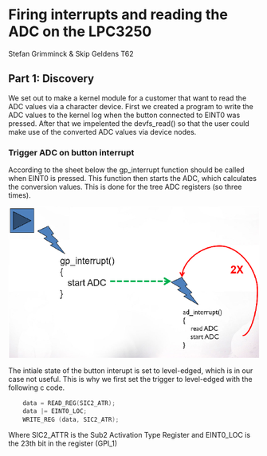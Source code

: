 # Firing interrupts and reading the ADC on the LPC3250
Stefan Grimminck & Skip Geldens
T62

## Part 1: Discovery 
We set out to make a kernel module for a customer that want to read the ADC values via a character device. First we created a program to write the ADC values to the kernel log when the button connected to EINT0 was pressed. After that we impelented the devfs_read() so that the user could make use of the converted ADC values via device nodes.

### Trigger ADC on button interrupt
According to the sheet below the gp_interrupt function should be called when EINT0 is pressed. This function then starts the ADC, which calculates the conversion values. This is done for the tree ADC registers (so three times).

![Assignment 1 sheet](images/assignment_1_sheet.png)

The intiale state of the button interupt is set to level-edged, which is in our case not useful. This is why we first set the trigger to level-edged with the following c code.
```c
	data = READ_REG(SIC2_ATR);
	data |= EINT0_LOC;
	WRITE_REG (data, SIC2_ATR);
 ``` 
 Where SIC2_ATTR is the Sub2 Activation Type Register and EINT0_LOC is the 23th bit in the register (GPI_1)


